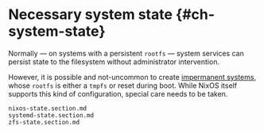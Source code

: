 # Necessary system state {#ch-system-state}

Normally — on systems with a persistent `rootfs` — system services can persist state to
the filesystem without administrator intervention.

However, it is possible and not-uncommon to create [impermanent systems], whose
`rootfs` is either a `tmpfs` or reset during boot. While NixOS itself supports
this kind of configuration, special care needs to be taken.

[impermanent systems]: https://wiki.nixos.org/wiki/Impermanence


```{=include=} sections
nixos-state.section.md
systemd-state.section.md
zfs-state.section.md
```

